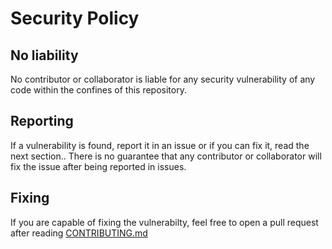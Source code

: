 # Security Policy

## No liability
No contributor or collaborator is liable for any security vulnerability of any code within the confines of this repository.

## Reporting
If a vulnerability is found, report it in an issue or if you can fix it, read the next section.. There is no guarantee that any contributor or collaborator will fix the issue after being reported in issues.

## Fixing
If you are capable of fixing the vulnerabilty, feel free to open a pull request after reading [CONTRIBUTING.md](https://github.com/Elektron-blip/cog-components-examples/blob/main/CONTRIBUTING.md)

